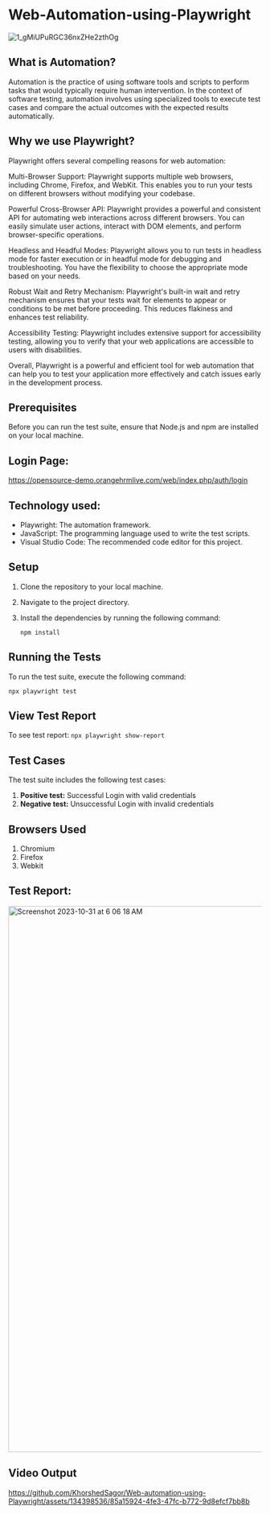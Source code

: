 # Web-Automation-using-Playwright

![1_gMiUPuRGC36nxZHe2zthOg](https://github.com/KhorshedSagor/Web-automation-using-Playwright/assets/134398536/cccf4592-ff56-4a8d-9d33-cdfb41919340)


## What is Automation?

Automation is the practice of using software tools and scripts to perform tasks that would typically require human intervention. In the context of software testing, automation involves using specialized tools to execute test cases and compare the actual outcomes with the expected results automatically.

## Why we use Playwright?

Playwright offers several compelling reasons for web automation:

Multi-Browser Support: Playwright supports multiple web browsers, including Chrome, Firefox, and WebKit. This enables you to run your tests on different browsers without modifying your codebase.

Powerful Cross-Browser API: Playwright provides a powerful and consistent API for automating web interactions across different browsers. You can easily simulate user actions, interact with DOM elements, and perform browser-specific operations.

Headless and Headful Modes: Playwright allows you to run tests in headless mode for faster execution or in headful mode for debugging and troubleshooting. You have the flexibility to choose the appropriate mode based on your needs.

Robust Wait and Retry Mechanism: Playwright's built-in wait and retry mechanism ensures that your tests wait for elements to appear or conditions to be met before proceeding. This reduces flakiness and enhances test reliability.

Accessibility Testing: Playwright includes extensive support for accessibility testing, allowing you to verify that your web applications are accessible to users with disabilities.

Overall, Playwright is a powerful and efficient tool for web automation that can help you to test your application more effectively and catch issues early in the development process.


## Prerequisites
Before you can run the test suite, ensure that Node.js and npm are installed on your local machine.

## Login Page:
https://opensource-demo.orangehrmlive.com/web/index.php/auth/login


## Technology used:
- Playwright: The automation framework.
- JavaScript: The programming language used to write the test scripts.
- Visual Studio Code: The recommended code editor for this project.

## Setup

1. Clone the repository to your local machine.
2. Navigate to the project directory.
3. Install the dependencies by running the following command:

   ```
   npm install
   ```

## Running the Tests

To run the test suite, execute the following command:

```
npx playwright test
```

## View Test Report

To see test report:
```npx playwright show-report```

## Test Cases

The test suite includes the following test cases:
 1. **Positive test:** Successful Login with valid credentials
 2. **Negative test:** Unsuccessful Login with invalid credentials

## Browsers Used
1. Chromium
2. Firefox
3. Webkit


## Test Report:

<img width="1086" alt="Screenshot 2023-10-31 at 6 06 18 AM" src="https://github.com/KhorshedSagor/Web-automation-using-Playwright/assets/134398536/8a72f324-b344-49e9-aa5e-46c26cf0799e">

## Video Output




https://github.com/KhorshedSagor/Web-automation-using-Playwright/assets/134398536/85a15924-4fe3-47fc-b772-9d8efcf7bb8b

